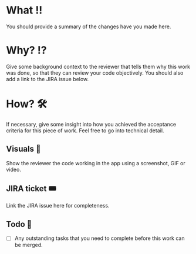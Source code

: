 # What ‼️
You should provide a summary of the changes have you made here.

# Why? ⁉️
Give some background context to the reviewer that tells them why this work was done, so that they can review your code objectively. You should also add a link to the JIRA issue below.

# How? 🛠
If necessary, give some insight into how you achieved the acceptance criteria for this piece of work. Feel free to go into technical detail.

## Visuals 👀
Show the reviewer the code working in the app using a screenshot, GIF or video.

## JIRA ticket 🎟
Link the JIRA issue here for completeness.

## Todo 📄
- [ ] Any outstanding tasks that you need to complete before this work can be merged.
